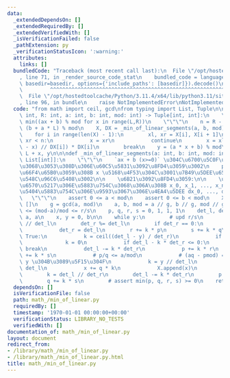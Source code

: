 ```yaml
---
data:
  _extendedDependsOn: []
  _extendedRequiredBy: []
  _extendedVerifiedWith: []
  _isVerificationFailed: false
  _pathExtension: py
  _verificationStatusIcon: ':warning:'
  attributes:
    links: []
  bundledCode: "Traceback (most recent call last):\n  File \"/opt/hostedtoolcache/Python/3.11.4/x64/lib/python3.11/site-packages/onlinejudge_verify/documentation/build.py\"\
    , line 71, in _render_source_code_stat\n    bundled_code = language.bundle(stat.path,\
    \ basedir=basedir, options={'include_paths': [basedir]}).decode()\n          \
    \         ^^^^^^^^^^^^^^^^^^^^^^^^^^^^^^^^^^^^^^^^^^^^^^^^^^^^^^^^^^^^^^^^^^^^^^^^^^^^^^^^^\n\
    \  File \"/opt/hostedtoolcache/Python/3.11.4/x64/lib/python3.11/site-packages/onlinejudge_verify/languages/python.py\"\
    , line 96, in bundle\n    raise NotImplementedError\nNotImplementedError\n"
  code: "from math import ceil, gcd\nfrom typing import List, Tuple\n\n\ndef min_of_linear(L:\
    \ int, R: int, a: int, b: int, mod: int) -> Tuple[int, int]:\n    \"\"\"\n   \
    \ min((ax + b) % mod for x in range(L,R))\n    \"\"\"\n    n = R - L\n    b =\
    \ (b + a * L) % mod\n    X, DX = _min_of_linear_segments(a, b, mod)\n    x = 0\n\
    \    for i in range(len(X) - 1):\n        xl, xr = X[i], X[i + 1]\n        if\
    \ xr < n:\n            x = xr\n            continue\n        x = xl + ((n - 1\
    \ - x) // DX[i]) * DX[i]\n        break\n    y = (a * x + b) % mod\n    return\
    \ L + x, y\n\n\ndef _min_of_linear_segments(a: int, b: int, mod: int) -> Tuple[List[int],\
    \ List[int]]:\n    \"\"\"\n    `ax + b (x>=0)` \u304C\u6700\u5C0F\u3068\u306A\u308B\
    \u3068\u3053\u308D\u306E\u60C5\u5831\u3092\u8FD4\u3059\u3002\n    prefix min \u3092\
    \u66F4\u65B0\u3059\u308B x \u5168\u4F53\u304C\u3001\u7B49\u5DEE\u6570\u5217\u306E\
    \u548C\u96C6\u5408\u3002\n\n    \u6B21\u3092\u8FD4\u3059:\n\n    \u30FB\u7B49\u5DEE\
    \u6570\u5217\u306E\u5883\u754C\u3068\u306A\u308B x_0, x_1, ..., x_n\n    \u30FB\
    \u5404\u5883\u754C\u306E\u9593\u3067\u306E\u4EA4\u5DEE dx_0, ..., dx_{n-1}\n \
    \   \"\"\"\n    assert 0 <= a < mod\n    assert 0 <= b < mod\n    X, DX = [0],\
    \ []\n    g = gcd(a, mod)\n    a, b, mod = a // g, b // g, mod // g\n    # p/q\
    \ <= (mod-a)/mod <= r/s\n    p, q, r, s = 0, 1, 1, 1\n    det_l, det_r = mod -\
    \ a, a\n    x, y = 0, b\n\n    while y:\n        # upd r/s\n        k = det_r\
    \ // det_l\n        det_r %= det_l\n        if det_r == 0:\n            k -= 1\n\
    \            det_r = det_l\n        r += k * p\n        s += k * q\n        while\
    \ True:\n            k = ceil((det_l - y) / det_r)\n            if k < 0:\n  \
    \              k = 0\n            if det_l - k * det_r <= 0:\n               \
    \ break\n            det_l -= k * det_r\n            p += k * r\n            q\
    \ += k * s\n            # p/q <= a/mod\n            # (aq - pmod) = det_l \u3092\
    \ y \u304B\u3089\u5F15\u304F\n            k = y // det_l\n            y -= k *\
    \ det_l\n            x += q * k\n            X.append(x)\n            DX.append(q)\n\
    \        k = det_l // det_r\n        det_l -= k * det_r\n        p += k * r\n\
    \        q += k * s\n        # assert min(p, q, r, s) >= 0\n    return X, DX\n"
  dependsOn: []
  isVerificationFile: false
  path: math_/min_of_linear.py
  requiredBy: []
  timestamp: '1970-01-01 00:00:00+00:00'
  verificationStatus: LIBRARY_NO_TESTS
  verifiedWith: []
documentation_of: math_/min_of_linear.py
layout: document
redirect_from:
- /library/math_/min_of_linear.py
- /library/math_/min_of_linear.py.html
title: math_/min_of_linear.py
---
```

